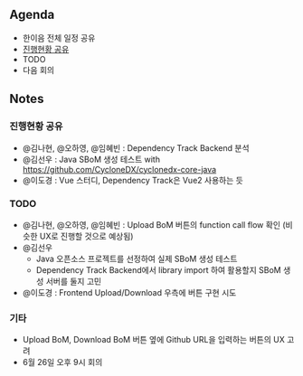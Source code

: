 ## Agenda
- 한이음 전체 일정 공유
- [진행현황 공유](0509.md#notes)
- TODO
- 다음 회의

## Notes
### 진행현황 공유
- @김나현, @오하영, @임혜빈 : Dependency Track Backend 분석
- @김선우 : Java SBoM 생성 테스트 with https://github.com/CycloneDX/cyclonedx-core-java
- @이도경 : Vue 스터디, Dependency Track은 Vue2 사용하는 듯

### TODO
- @김나현, @오하영, @임혜빈 : Upload BoM 버튼의 function call flow 확인 (비슷한 UX로 진행할 것으로 예상됨)
- @김선우
  - Java 오픈소스 프로젝트를 선정하여 실제 SBoM 생성 테스트 
  - Dependency Track Backend에서 library import 하여 활용할지 SBoM 생성 서버를 둘지 고민
- @이도경 : Frontend Upload/Download 우측에 버튼 구현 시도

### 기타
- Upload BoM, Download BoM 버튼 옆에 Github URL을 입력하는 버튼의 UX 고려
- 6월 26일 오후 9시 회의
